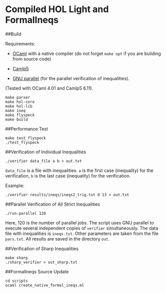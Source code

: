 Compiled HOL Light and FormalIneqs
==================================

##Build

Requirements: 

- [OCaml](http://ocaml.org/) with a native compiler (do
not forget `make opt` if you are building from source code)

- [Camlp5](http://camlp5.gforge.inria.fr/)

- [GNU parallel](http://www.gnu.org/software/parallel/) (for the parallel
verification of inequalities).

(Tested with OCaml 4.01 and Camlp5 6.11).

    make parser
    make hol-core
    make hol-lib
    make ineq
    make flyspeck
    make build

##Performance Test

    make test_flyspeck
    ./test_flyspeck

##Verification of Individual Inequalities

    ./verifier data_file a b > out.txt

`data_file` is a file with inequalities.
`a` is the first case (inequality) for the verification, 
`b` is the last case (inequality) for the verification. 

Example:

    ./verifier results/ineqs/ineqs2_trig.txt 0 13 > out.txt

##Parallel Verification of All Strict Inequalities

    ./run-parallel 120

Here, 120 is the number of parallel jobs. The script uses GNU parallel
to execute several independent copies of `verifier`
simultaneously. The data file with inequalities is `ineqs.txt`. Other
parameters are taken from the file `pars.txt`. All results are saved
in the directory `out`.

##Verification of Sharp Inequalities

    make sharp
    ./sharp_verifier > out_sharp.txt

##FormalIneqs Source Update

    cd scripts
    ocaml create_native_formal_ineqs.ml
